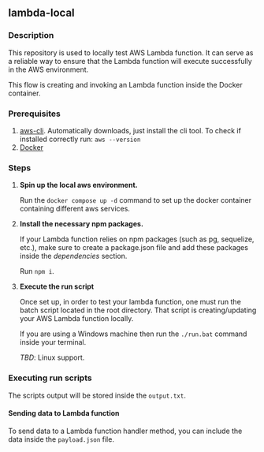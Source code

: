 ## lambda-local

### Description

This repository is used to locally test AWS Lambda function. It can serve as a reliable way to ensure that the Lambda function will execute successfully in the AWS environment.

This flow is creating and invoking an Lambda function inside the Docker container.

### Prerequisites

1. [aws-cli](https://awscli.amazonaws.com/AWSCLIV2.msi). Automatically downloads, just install the cli tool. To check if installed correctly run: `aws --version`
2. [Docker](https://www.docker.com/products/docker-desktop/)

### Steps

1. **Spin up the local aws environment.**

   Run the `docker compose up -d` command to set up the docker container containing different aws services.

2. **Install the necessary npm packages.**

   If your Lambda function relies on npm packages (such as pg, sequelize, etc.), make sure to create a package.json file and add these packages inside the _dependencies_ section.

   Run `npm i`.

3. **Execute the run script**

   Once set up, in order to test your lambda function, one must run the batch script located in the root directory. That script is creating/updating your AWS Lambda function locally.

   If you are using a Windows machine then run the `./run.bat` command inside your terminal.

   _TBD_: Linux support.

### Executing run scripts

The scripts output will be stored inside the `output.txt`.

#### Sending data to Lambda function

To send data to a Lambda function handler method, you can include the data inside the `payload.json` file.
